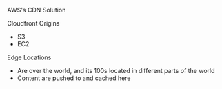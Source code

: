 AWS's CDN Solution

Cloudfront Origins
- S3
- EC2

Edge Locations
- Are over the world, and its 100s located in different parts of the world
- Content are pushed to and cached here
